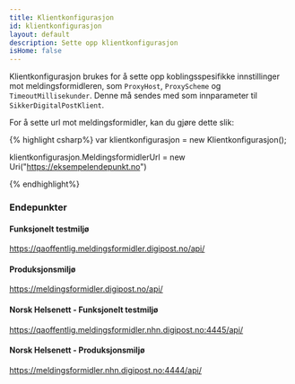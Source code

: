 ```yaml
---
title: Klientkonfigurasjon
id: klientkonfigurasjon
layout: default
description: Sette opp klientkonfigurasjon
isHome: false
---
```


Klientkonfigurasjon brukes for å sette opp koblingsspesifikke innstillinger mot meldingsformidleren, som `ProxyHost`, `ProxyScheme` og `TimeoutMillisekunder`. Denne må sendes med som innparameter til `SikkerDigitalPostKlient`.

For å sette url mot meldingsformidler, kan du gjøre dette slik:

{% highlight csharp%}
var klientkonfigurasjon = new Klientkonfigurasjon();

klientkonfigurasjon.MeldingsformidlerUrl = new Uri("https://eksempelendepunkt.no")

{% endhighlight%}

<h3 id="endepunkter">Endepunkter</h3>

#### Funksjonelt testmiljø ####
<https://qaoffentlig.meldingsformidler.digipost.no/api/>

#### Produksjonsmiljø ####
<https://meldingsformidler.digipost.no/api/>

#### Norsk Helsenett - Funksjonelt testmiljø ####
<https://qaoffentlig.meldingsformidler.nhn.digipost.no:4445/api/>

#### Norsk Helsenett - Produksjonsmiljø ####
<https://meldingsformidler.nhn.digipost.no:4444/api/>
